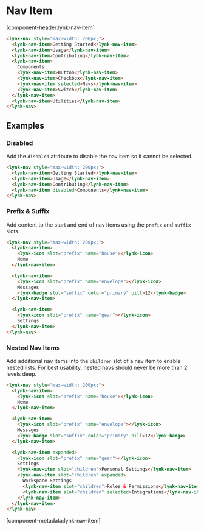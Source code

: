 # Nav Item

[component-header:lynk-nav-item]

```html preview
<lynk-nav style="max-width: 200px;">
  <lynk-nav-item>Getting Started</lynk-nav-item>
  <lynk-nav-item>Usage</lynk-nav-item>
  <lynk-nav-item>Contributing</lynk-nav-item>
  <lynk-nav-item>
    Components
    <lynk-nav-item>Button</lynk-nav-item>
    <lynk-nav-item>Checkbox</lynk-nav-item>
    <lynk-nav-item selected>Navs</lynk-nav-item>
    <lynk-nav-item>Switch</lynk-nav-item>
  </lynk-nav-item>
  <lynk-nav-item>Utilities</lynk-nav-item>
</lynk-nav>
```

## Examples

### Disabled

Add the `disabled` attribute to disable the nav item so it cannot be selected.

```html preview
<lynk-nav style="max-width: 200px;">
  <lynk-nav-item>Getting Started</lynk-nav-item>
  <lynk-nav-item>Usage</lynk-nav-item>
  <lynk-nav-item>Contributing</lynk-nav-item>
  <lynk-nav-item disabled>Components</lynk-nav-item>
</lynk-nav>
```

### Prefix & Suffix

Add content to the start and end of nav items using the `prefix` and `suffix` slots.

```html preview
<lynk-nav style="max-width: 200px;">
  <lynk-nav-item>
    <lynk-icon slot="prefix" name="house"></lynk-icon>
    Home
  </lynk-nav-item>

  <lynk-nav-item>
    <lynk-icon slot="prefix" name="envelope"></lynk-icon>
    Messages
    <lynk-badge slot="suffix" color="primary" pill>12</lynk-badge>
  </lynk-nav-item>

  <lynk-nav-item>
    <lynk-icon slot="prefix" name="gear"></lynk-icon>
    Settings
  </lynk-nav-item>
</lynk-nav>
```

### Nested Nav Items

Add additional nav items into the `children` slot of a nav item to enable nested lists. For best usability, nested navs should never be more than 2 levels deep.

```html preview
<lynk-nav style="max-width: 200px;">
  <lynk-nav-item>
    <lynk-icon slot="prefix" name="house"></lynk-icon>
    Home
  </lynk-nav-item>

  <lynk-nav-item>
    <lynk-icon slot="prefix" name="envelope"></lynk-icon>
    Messages
    <lynk-badge slot="suffix" color="primary" pill>12</lynk-badge>
  </lynk-nav-item>

  <lynk-nav-item expanded>
    <lynk-icon slot="prefix" name="gear"></lynk-icon>
    Settings
    <lynk-nav-item slot="children">Personal Settings</lynk-nav-item>
    <lynk-nav-item slot="children" expanded>
      Workspace Settings
      <lynk-nav-item slot="children">Roles & Permissions</lynk-nav-item>
      <lynk-nav-item slot="children" selected>Integrations</lynk-nav-item>
    </lynk-nav-item>
  </lynk-nav-item>
</lynk-nav>
```

[component-metadata:lynk-nav-item]
